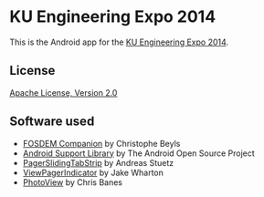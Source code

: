 # KU Engineering Expo 2014

This is the Android app for the [KU Engineering Expo 2014](http://groups.ku.edu/~kuesc/expo/).

## License

[Apache License, Version 2.0](http://www.apache.org/licenses/LICENSE-2.0)

## Software used

* [FOSDEM Companion](https://github.com/cbeyls/fosdem-companion-android) by Christophe Beyls
* [Android Support Library](http://developer.android.com/tools/support-library/) by The Android Open Source Project
* [PagerSlidingTabStrip](https://github.com/astuetz/PagerSlidingTabStrip) by Andreas Stuetz
* [ViewPagerIndicator](http://viewpagerindicator.com/) by Jake Wharton
* [PhotoView](https://github.com/chrisbanes/PhotoView) by Chris Banes